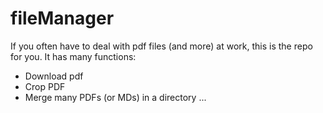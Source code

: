 # fileManager

If you often have to deal with pdf files (and more) at work, this is the repo for you. It has many functions:

- Download pdf
- Crop PDF
- Merge many PDFs (or MDs) in a directory
...